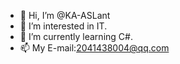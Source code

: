 - 👋 Hi, I’m @KA-ASLant
- 👀 I’m interested in IT.
- 🌱 I’m currently learning C#.
- 📫 My E-mail:2041438004@qq.com

<!---
KA-ASLant/KA-ASLant is a ✨ special ✨ repository because its `README.md` (this file) appears on your GitHub profile.
You can click the Preview link to take a look at your changes.
--->
